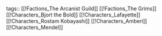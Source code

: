 tags:: [[!Factions_The Arcanist Guild]] [[!Factions_The Grims]] [[!Characters_Bjort the Bold]] [[!Characters_Lafayette]] [[!Characters_Rostam Kobayashi]] [[!Characters_Amberi]] [[!Characters_Mendel]]



